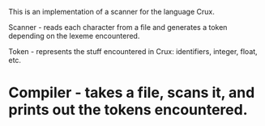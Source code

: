 This is an implementation of a scanner for the language Crux.

Scanner - reads each character from a file and generates a token depending on the lexeme encountered.

Token - represents the stuff encountered in Crux: identifiers, integer, float, etc.

Compiler - takes a file, scans it, and prints out the tokens encountered.
====

